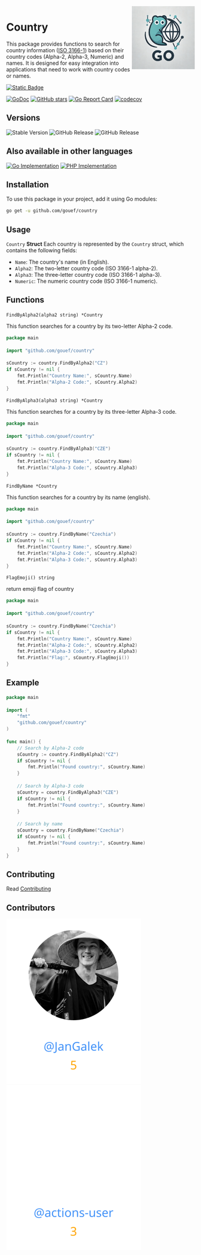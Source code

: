 <img align=right width="168" src="docs/gouef_logo.png">

# Country
This package provides functions to search for country information ([ISO 3166-1](https://www.iso.org/iso-3166-country-codes.html)) based on their country codes (Alpha-2, Alpha-3, Numeric) and names. It is designed for easy integration into applications that need to work with country codes or names.


[![Static Badge](https://img.shields.io/badge/Github-gouef%2Fcountry-blue?style=for-the-badge&logo=github&link=github.com%2Fgouef%2Fcountry)](https://github.com/gouef/country)

[![GoDoc](https://pkg.go.dev/badge/github.com/gouef/country.svg)](https://pkg.go.dev/github.com/gouef/country)
[![GitHub stars](https://img.shields.io/github/stars/gouef/country?style=social)](https://github.com/gouef/country/stargazers)
[![Go Report Card](https://goreportcard.com/badge/github.com/gouef/country)](https://goreportcard.com/report/github.com/gouef/country)
[![codecov](https://codecov.io/github/gouef/country/branch/main/graph/badge.svg?token=YUG8EMH6Q8)](https://codecov.io/github/gouef/country)

## Versions
![Stable Version](https://img.shields.io/github/v/release/gouef/country?label=Stable&labelColor=green)
![GitHub Release](https://img.shields.io/github/v/release/gouef/country?label=RC&include_prereleases&filter=*rc*&logoSize=diago)
![GitHub Release](https://img.shields.io/github/v/release/gouef/country?label=Beta&include_prereleases&filter=*beta*&logoSize=diago)

## Also available in other languages

[![Go Implementation](https://img.shields.io/badge/Go-country-00ADD8?logo=Go&logoColor=white)](https://github.com/gouef/country)
[![PHP Implementation](https://img.shields.io/badge/PHP-country-4F5D95?logo=php&logoColor=white)](https://github.com/phpuef/country)

## Installation

To use this package in your project, add it using Go modules:

```bash
go get -u github.com/gouef/country
```

## Usage
`Country` **Struct**
Each country is represented by the `Country` struct, which contains the following fields:

- `Name`: The country's name (in English).
- `Alpha2`: The two-letter country code (ISO 3166-1 alpha-2).
- `Alpha3`: The three-letter country code (ISO 3166-1 alpha-3).
- `Numeric`: The numeric country code (ISO 3166-1 numeric).

## Functions

`FindByAlpha2(alpha2 string) *Country`

This function searches for a country by its two-letter Alpha-2 code.

```go
package main

import "github.com/gouef/country"

sCountry := country.FindByAlpha2("CZ")
if sCountry != nil {
    fmt.Println("Country Name:", sCountry.Name)
    fmt.Println("Alpha-2 Code:", sCountry.Alpha2)
}
```

`FindByAlpha3(alpha3 string) *Country`

This function searches for a country by its three-letter Alpha-3 code.

```go
package main

import "github.com/gouef/country"

sCountry := country.FindByAlpha3("CZE")
if sCountry != nil {
    fmt.Println("Country Name:", sCountry.Name)
    fmt.Println("Alpha-3 Code:", sCountry.Alpha3)
}
```

`FindByName *Country`

This function searches for a country by its name (english).

```go
package main

import "github.com/gouef/country"

sCountry := country.FindByName("Czechia")
if sCountry != nil {
    fmt.Println("Country Name:", sCountry.Name)
    fmt.Println("Alpha-2 Code:", sCountry.Alpha2)
    fmt.Println("Alpha-3 Code:", sCountry.Alpha3)
}
```

`FlagEmoji() string`

return emoji flag of country

```go
package main

import "github.com/gouef/country"

sCountry := country.FindByName("Czechia")
if sCountry != nil {
    fmt.Println("Country Name:", sCountry.Name)
    fmt.Println("Alpha-2 Code:", sCountry.Alpha2)
    fmt.Println("Alpha-3 Code:", sCountry.Alpha3)
    fmt.Println("Flag:", sCountry.FlagEmoji())
}
```


## Example

```go
package main

import (
	"fmt"
	"github.com/gouef/country"
)

func main() {
	// Search by Alpha-2 code
	sCountry := country.FindByAlpha2("CZ")
	if sCountry != nil {
		fmt.Println("Found country:", sCountry.Name)
	}

	// Search by Alpha-3 code
	sCountry = country.FindByAlpha3("CZE")
	if sCountry != nil {
		fmt.Println("Found country:", sCountry.Name)
	}

	// Search by name
	sCountry = country.FindByName("Czechia")
	if sCountry != nil {
		fmt.Println("Found country:", sCountry.Name)
	}
}

```

## Contributing

Read [Contributing](CONTRIBUTING.md)

## Contributors

<div>
<span>
  <a href="https://github.com/JanGalek"><img src="https://raw.githubusercontent.com/gouef/country/refs/heads/contributors-svg/.github/contributors/JanGalek.svg" alt="JanGalek" /></a>
</span>
<span>
  <a href="https://github.com/actions-user"><img src="https://raw.githubusercontent.com/gouef/country/refs/heads/contributors-svg/.github/contributors/actions-user.svg" alt="actions-user" /></a>
</span>
</div>

